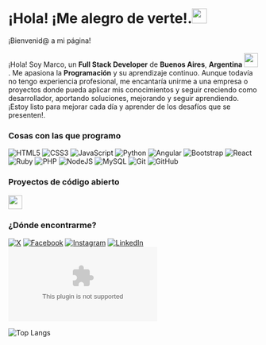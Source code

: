 <h1>¡Hola! ¡Me alegro de verte!.<img src="https://emojis.slackmojis.com/emojis/images/1531849430/4246/blob-sunglasses.gif?1531849430" width="30"/></h1>

<p>¡Bienvenid@ a mi página!</br> </br>¡Hola! Soy Marco, un <b>Full Stack Developer</b> de <b>Buenos Aires</b>, <b>Argentina</b> <img src="https://upload.wikimedia.org/wikipedia/commons/d/da/Flag_of_Argentina-Animated.gif" width="28"/>. Me apasiona la <b>Programación</b> y su aprendizaje continuo. Aunque todavía no tengo experiencia profesional, me encantaría unirme a una empresa o proyectos donde pueda aplicar mis conocimientos y seguir creciendo como desarrollador, aportando soluciones, mejorando y seguir aprendiendo. ¡Estoy listo para mejorar cada día y aprender de los desafíos que se presenten!.

<h3>Cosas con las que programo</h3>

 ![HTML5](https://img.shields.io/badge/html5-%23E34F26.svg?style=for-the-badge&logo=html5&logoColor=white) ![CSS3](https://img.shields.io/badge/css3-%231572B6.svg?style=for-the-badge&logo=css3&logoColor=white) ![JavaScript](https://img.shields.io/badge/javascript-%23323330.svg?style=for-the-badge&logo=javascript&logoColor=%23F7DF1E) ![Python](https://img.shields.io/badge/python-3670A0?style=for-the-badge&logo=python&logoColor=ffdd54) ![Angular](https://img.shields.io/badge/angular-%23DD0031.svg?style=for-the-badge&logo=angular&logoColor=white) ![Bootstrap](https://img.shields.io/badge/bootstrap-%238511FA.svg?style=for-the-badge&logo=bootstrap&logoColor=white) ![React](https://img.shields.io/badge/react-%2320232a.svg?style=for-the-badge&logo=react&logoColor=%2361DAFB) ![Ruby](https://img.shields.io/badge/ruby-%23CC342D.svg?style=for-the-badge&logo=ruby&logoColor=white) ![PHP](https://img.shields.io/badge/php-%23777BB4.svg?style=for-the-badge&logo=php&logoColor=white) ![NodeJS](https://img.shields.io/badge/node.js-6DA55F?style=for-the-badge&logo=node.js&logoColor=white) ![MySQL](https://img.shields.io/badge/mysql-4479A1.svg?style=for-the-badge&logo=mysql&logoColor=white) ![Git](https://img.shields.io/badge/git-%23F05033.svg?style=for-the-badge&logo=git&logoColor=white) ![GitHub](https://img.shields.io/badge/github-%23121011.svg?style=for-the-badge&logo=github&logoColor=white)

<h3>Proyectos de código abierto</h3>

 <img src="https://cdn.pixabay.com/animation/2023/11/09/03/05/03-05-45-320_512.gif" En proceso width="28"/> 

<h3>¿Dónde encontrarme?</h3>

 [![X](https://img.shields.io/badge/X-black.svg?logo=X&logoColor=white)](https://x.com/Marcoca00794656) 
 [![Facebook](https://img.shields.io/badge/Facebook-%231877F2.svg?logo=Facebook&logoColor=white)](https://www.facebook.com/profile.php?id=100046039086403&locale=es_LA) 
 [![Instagram](https://img.shields.io/badge/Instagram-%23E4405F.svg?logo=Instagram&logoColor=white)](https://www.instagram.com/_.marco_.c/)
 [![LinkedIn](https://img.shields.io/badge/LinkedIn-%230077B5.svg?logo=linkedin&logoColor=white)](https://www.linkedin.com/in/marco-cardozo-code/?trk=public_profile-settings_edit-profile-content) 
 ![Gmail](marcocardozo.code@gmail.com)
 
![Top Langs](https://github-readme-stats.vercel.app/api/top-langs/?username=anuraghazra&hide_progress=true)
<!-- Proudly created with GPRM ( https://gprm.itsvg.in ) -->
